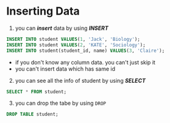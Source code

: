 # Inserting Data

1. you can ***insert*** data by using ***INSERT***

```sql
INSERT INTO student VALUES(1, 'Jack', 'Biology');
INSERT INTO student VALUES(2, 'KATE', 'Sociology');
INSERT INTO student(student_id, name) VALUES(3, 'Claire');
```
* if you don't know any column data. you can't just skip it
* you can't insert data which has same id

2. you can see all the info of student by using ***SELECT***

```sql
SELECT * FROM student;
```

3. you can drop the tabe by using ```DROP```

```sql
DROP TABLE student;
```
